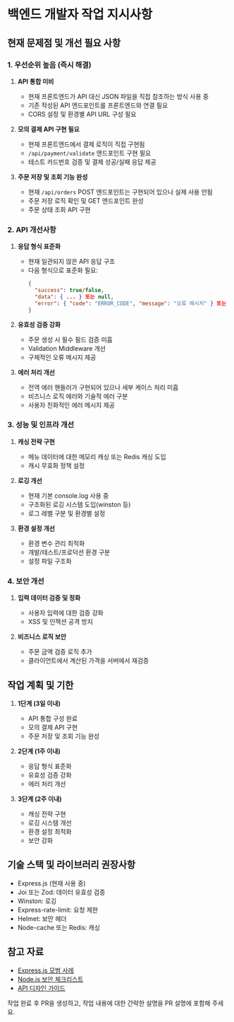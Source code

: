 # 백엔드 개발자 작업 지시사항

## 현재 문제점 및 개선 필요 사항

### 1. 우선순위 높음 (즉시 해결)

1. **API 통합 미비**
   - 현재 프론트엔드가 API 대신 JSON 파일을 직접 참조하는 방식 사용 중
   - 기존 작성된 API 엔드포인트를 프론트엔드와 연결 필요
   - CORS 설정 및 환경별 API URL 구성 필요

2. **모의 결제 API 구현 필요**
   - 현재 프론트엔드에서 결제 로직이 직접 구현됨
   - `/api/payment/validate` 엔드포인트 구현 필요
   - 테스트 카드번호 검증 및 결제 성공/실패 응답 제공

3. **주문 저장 및 조회 기능 완성**
   - 현재 `/api/orders` POST 엔드포인트는 구현되어 있으나 실제 사용 안됨
   - 주문 저장 로직 확인 및 GET 엔드포인트 완성
   - 주문 상태 조회 API 구현

### 2. API 개선사항

1. **응답 형식 표준화**
   - 현재 일관되지 않은 API 응답 구조
   - 다음 형식으로 표준화 필요:
     ```json
     {
       "success": true/false,
       "data": { ... } 또는 null,
       "error": { "code": "ERROR_CODE", "message": "오류 메시지" } 또는 null
     }
     ```

2. **유효성 검증 강화**
   - 주문 생성 시 필수 필드 검증 미흡
   - Validation Middleware 개선
   - 구체적인 오류 메시지 제공

3. **에러 처리 개선**
   - 전역 에러 핸들러가 구현되어 있으나 세부 케이스 처리 미흡
   - 비즈니스 로직 에러와 기술적 에러 구분
   - 사용자 친화적인 에러 메시지 제공

### 3. 성능 및 인프라 개선

1. **캐싱 전략 구현**
   - 메뉴 데이터에 대한 메모리 캐싱 또는 Redis 캐싱 도입
   - 캐시 무효화 정책 설정

2. **로깅 개선**
   - 현재 기본 console.log 사용 중
   - 구조화된 로깅 시스템 도입(winston 등)
   - 로그 레벨 구분 및 환경별 설정

3. **환경 설정 개선**
   - 환경 변수 관리 최적화
   - 개발/테스트/프로덕션 환경 구분
   - 설정 파일 구조화

### 4. 보안 개선

1. **입력 데이터 검증 및 정화**
   - 사용자 입력에 대한 검증 강화
   - XSS 및 인젝션 공격 방지

2. **비즈니스 로직 보안**
   - 주문 금액 검증 로직 추가
   - 클라이언트에서 계산된 가격을 서버에서 재검증

## 작업 계획 및 기한

1. **1단계 (3일 이내)**
   - API 통합 구성 완료
   - 모의 결제 API 구현
   - 주문 저장 및 조회 기능 완성

2. **2단계 (1주 이내)**
   - 응답 형식 표준화
   - 유효성 검증 강화
   - 에러 처리 개선

3. **3단계 (2주 이내)**
   - 캐싱 전략 구현
   - 로깅 시스템 개선
   - 환경 설정 최적화
   - 보안 강화

## 기술 스택 및 라이브러리 권장사항

- Express.js (현재 사용 중)
- Joi 또는 Zod: 데이터 유효성 검증
- Winston: 로깅
- Express-rate-limit: 요청 제한
- Helmet: 보안 헤더
- Node-cache 또는 Redis: 캐싱

## 참고 자료

- [Express.js 모범 사례](https://expressjs.com/en/advanced/best-practice-performance.html)
- [Node.js 보안 체크리스트](https://github.com/goldbergyoni/nodebestpractices#6-security-best-practices)
- [API 디자인 가이드](https://github.com/microsoft/api-guidelines)

작업 완료 후 PR을 생성하고, 작업 내용에 대한 간략한 설명을 PR 설명에 포함해 주세요.